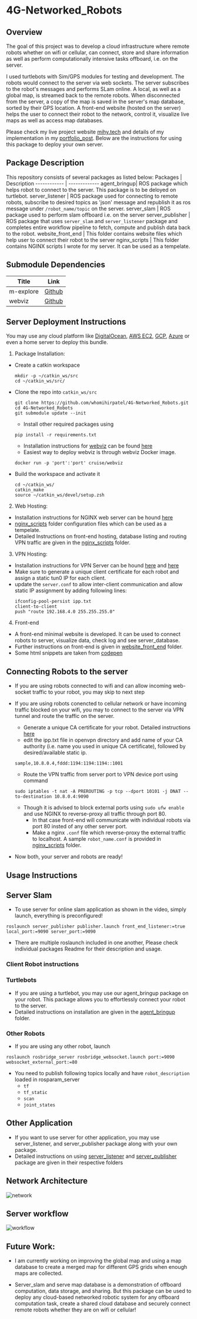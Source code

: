 # 4G-Networked_Robots
## Overview
The goal of this project was to develop a cloud infrastructure where remote robots whether on wifi or cellular, can connect, store and share information as well as perform computationally intensive tasks offboard, i.e. on the server.

I used turtlebots with Sim/GPS modules for testing and development. The robots would connect to the server via web sockets. The server subscribes to the robot's messages and performs SLam online. A local, as well as a global map, is streamed back to the remote robots. When disconnected from the server, a copy of the map is saved in the server's map database, sorted by their GPS location. A front-end website (hosted on the server) helps the user to connect their robot to the network, control it, visualize live maps as well as access map databases. 

Please check my live project website [mihy.tech](http://mihy.tech/) and details of my implementation in my [portfolio_post](http://www.whomihirpatel.com/). Below are the instructions for using this package to deploy your own server.

## Package Description
This repository consists of several packages as listed below:
Packages | Description
------------ | -------------
agent_bringup| ROS package which helps robot to connect to the server. This package is to be deloyed on turtlebot.
server_listener | ROS package used for connecting to remote robots, subscribe to desired topics as 'json' message and republish it as ros message under `/robot_name/topic` on the server.
server_slam | ROS package used to perform slam offboard i.e. on the server
server_publisher | ROS package that uses `server_slam` and `server_listener` package and completes entire workflow pipeline to fetch, compute and publish data back to the robot.
website_front_end | This folder contains website files which help user to connect their robot to the server
nginx_scripts | This folder contains NGINX scripts I wrote for my server. It can be used as a tempelate.


## Submodule Dependencies
Title | Link
------------ | -------------
m-explore | [Github](https://github.com/hrnr/m-explore)
webviz | [Github](https://github.com/cruise-automation/webviz)

## Server Deployment Instructions

You may use any cloud platform like [DigitalOcean](https://www.digitalocean.com/), [AWS EC2](https://aws.amazon.com/ec2/), [GCP](https://cloud.google.com/), [Azure](https://azure.microsoft.com/en-us/) or even a home server to deploy this bundle.

1. Package Installation:
* Create a catkin workspace
    ```
    mkdir -p ~/catkin_ws/src
    cd ~/catkin_ws/src/
    ```
* Clone the repo into `catkin_ws/src`
    ```
    git clone https://github.com/whomihirpatel/4G-Networked_Robots.git
    cd 4G-Networked_Robots
    git submodule update --init
    ```
    - Install other required packages using 
    ```
    pip install -r requirements.txt
    ```
    - Installation instructions for [webviz](https://webviz.io/) can be found [here](https://github.com/cruise-automation/webviz)
    - Easiest way to deploy webviz is through webviz Docker image.
    ```
    docker run -p 'port':'port' cruise/webviz
    ```
    
* Build the workspace and activate it
    ```
    cd ~/catkin_ws/
    catkin_make
    source ~/catkin_ws/devel/setup.zsh
    ```
2. Web Hosting:
- Installation instructions for NGINX web server can be hound [here](https://www.digitalocean.com/community/tutorials/how-to-install-nginx-on-ubuntu-20-04)
- [nginx_scripts](https://github.com/whomihirpatel/4G-Networked_Robots/tree/master/nginx_scripts) folder configuration files which can be used as a tempelate. 
- Detailed Instructions on front-end hosting, database listing and routing VPN traffic are given in the [nginx_scripts](https://github.com/whomihirpatel/4G-Networked_Robots/tree/master/nginx_scripts) folder.

3. VPN Hosting:
- Installation instructions for VPN Server can be hound [here](https://www.digitalocean.com/community/tutorials/how-to-set-up-and-configure-an-openvpn-server-on-ubuntu-20-04) and [here](https://openvpn.net/community-resources/how-to/)
- Make sure to generate a unique client certificate for each robot and assign a static tun0 IP for each client.
- update the `server.conf` to allow inter-client communication and allow static IP assignment by adding following lines:
    ```
    ifconfig-pool-persist ipp.txt
    client-to-client
    push "route 192.168.4.0 255.255.255.0"
    ```
4. Front-end
- A front-end minimal website is developed. It can be used to connect robots to server, visualize data, check log and see server_database.
- Further instructions on front-end is given in [website_front_end](https://github.com/whomihirpatel/4G-Networked_Robots/tree/master/website_front_end) folder.
- Some html snippets are taken from [codepen](https://codepen.io/rkpasia/pen/LNEQod)

## Connecting Robots to the server

- If you are using robots connected to wifi and can allow incoming web-socket traffic to your robot, you may skip to next step
- If you are using robots conencted to cellular network or have incoming traffic blocked on your wifi, you may to connect to the server via VPN tunnel and route the traffic on the server.
    - Generate a unique CA certificate for your robot. Detailed instructions [here](https://www.digitalocean.com/community/tutorials/how-to-set-up-and-configure-a-certificate-authority-ca-on-ubuntu-20-04)
    - edit the ipp.txt file in openvpn directory and add name of your CA authority (i.e. name you used in unique CA certificate), followed by desired/available static ip.
    ```
    sample,10.8.0.4,fddd:1194:1194:1194::1001
    ```
    - Route the VPN traffic from server port to VPN device port using command
    ```
    sudo iptables -t nat -A PREROUTING -p tcp --dport 10101 -j DNAT --to-destination 10.8.0.4:9090
    ```
    - Though it is advised to block external ports using `sudo ufw enable` and use NGINX to reverse-proxy all traffic through port 80.
        - In that case front-end will communicate with individual robots via port 80 insted of any other server port.
        - Make a nginx `.conf` file which reverse-proxy the external traffic to localhost. A sample `robot_name.conf` is provided in [nginx_scripts](https://github.com/whomihirpatel/4G-Networked_Robots/tree/master/nginx_scripts) folder.

- Now both, your server and robots are ready!
    
## Usage Instructions
## Server Slam
- To use server for online slam application as shown in the video, simply launch, everything is preconfigured!
```
roslaunch server_publisher publisher.launch front_end_listener:=true local_port:=9090 server_port:=9090
```
- There are multiple roslaunch included in one another, Please check individual packages Readme for their description and usage.

### Client Robot instructions
### Turtlebots
- If you are using a turtlebot, you may use our agent_bringup package on your robot. This package allows you to effortlessly connect your robot to the server.
- Detailed instructions on installation are given in the [agent_bringup](https://github.com/whomihirpatel/4G-Networked_Robots/tree/master/agent_bringup) folder.
### Other Robots
- If you are using any other robot, launch
```
roslaunch rosbridge_server rosbridge_websocket.launch port:=9090 websocket_external_port:=80
```
- You need to publish following topics locally and have `robot_description` loaded in rosparam_server
    - `tf`
    - `tf_static`
    - `scan`
    - `joint_states`
## Other Application
- If you want to use server for other application, you may use server_listener, and server_publisher package along with your own package.
- Detailed instructions on using [server_listener](https://github.com/whomihirpatel/4G-Networked_Robots/tree/master/server_listener) and [server_publisher](https://github.com/whomihirpatel/4G-Networked_Robots/tree/master/server_publisher) package are given in their respective folders

## Network Architecture
![network](network.png)
## Server workflow
![workflow](workflow.png)

## Future Work:

- I am currently working on improving the global map and using a map database to create a merged map for different GPS grids when enough maps are collected.

- Server_slam and serve map database is a demonstration of offboard computation, data storage, and sharing. But this package can be used to deploy any cloud-based networked robotic system for any offboard computation task, create a shared cloud database and securely connect remote robots whether they are on wifi or cellular!